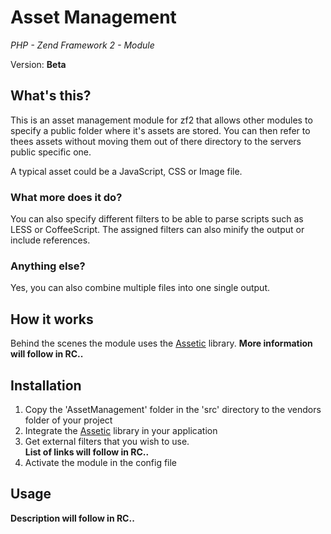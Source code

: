 # Asset Management
*PHP - Zend Framework 2 - Module*

Version: **Beta**

## What's this?
This is an asset management module for zf2 that allows other modules to specify
a public folder where it's assets are stored. You can then refer to thees
assets without moving them out of there directory to the servers public
specific one.

A typical asset could be a JavaScript, CSS or Image file.

### What more does it do?
You can also specify different filters to be able to parse scripts such as
LESS or CoffeeScript. The assigned filters can also minify the output or
include references.

### Anything else?
Yes, you can also combine multiple files into one single output.

## How it works
Behind the scenes the module uses the [Assetic][1] library.
**More information will follow in RC..**

## Installation
1. Copy the 'AssetManagement' folder in the 'src' directory to the vendors
folder of your project
2. Integrate the [Assetic][1] library in your application
3. Get external filters that you wish to use.<br>
**List of links will follow in RC..**
4. Activate the module in the config file

## Usage
**Description will follow in RC..**

[1]: https://github.com/kriswallsmith/assetic
